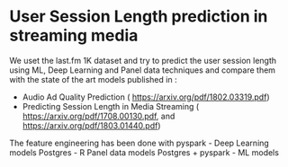 # User Session Length prediction in streaming media

We uset the last.fm 1K dataset and try to predict the user session length using ML, Deep Learning and Panel data techniques and compare them with the state of the art models published in :
- Audio Ad Quality Prediction ( https://arxiv.org/pdf/1802.03319.pdf)
- Predicting Session Length in Media Streaming ( https://arxiv.org/pdf/1708.00130.pdf, and https://arxiv.org/pdf/1803.01440.pdf)

The feature engineering has been done with 
  pyspark - Deep Learning models
  Postgres - R Panel data models
  Postgres + pyspark - ML models
  

